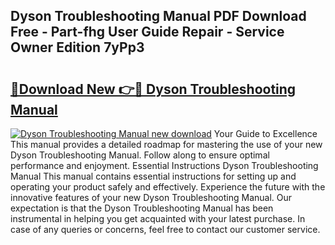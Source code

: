 ## Dyson Troubleshooting Manual PDF Download Free - Part-fhg User Guide Repair - Service Owner Edition 7yPp3

# <h2><a href="http://bc4579.oget.top/?id=Dyson+Troubleshooting+Manual">🔗Download New 👉🔴 Dyson Troubleshooting Manual</a></h2>

[![Dyson Troubleshooting Manual new download](https://i.imgur.com/5g1atiW.png)](http://bc4579.oget.top/?id=Dyson+Troubleshooting+Manual)
Your Guide to Excellence This manual provides a detailed roadmap for mastering the use of your new Dyson Troubleshooting Manual. Follow along to ensure optimal performance and enjoyment. Essential Instructions Dyson Troubleshooting Manual This manual contains essential instructions for setting up and operating your product safely and effectively. Experience the future with the innovative features of your new Dyson Troubleshooting Manual. Our expectation is that the Dyson Troubleshooting Manual has been instrumental in helping you get acquainted with your latest purchase. In case of any queries or concerns, feel free to contact our customer service.
